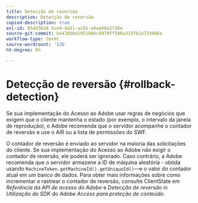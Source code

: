```yaml
---
title: Detecção de reversão
description: Detecção de reversão
copied-description: true
exl-id: 054d3634-5ce9-4a51-ac91-e6ae60a1fd6e
source-git-commit: be43bbbd1051886c8979ff590a3197b2a7249b6a
workflow-type: tm+mt
source-wordcount: '126'
ht-degree: 0%

---
```


# Detecção de reversão {#rollback-detection}

Se sua implementação do Acesso ao Adobe usar regras de negócios que exigem que o cliente mantenha o estado (por exemplo, o intervalo da janela de reprodução), o Adobe recomenda que o servidor acompanhe o contador de reversão e use o AIR ou a lista de permissões do SWF.

O contador de reversão é enviado ao servidor na maioria das solicitações do cliente. Se sua implementação do Acesso ao Adobe não exigir o contador de reversão, ele poderá ser ignorado. Caso contrário, a Adobe recomenda que o servidor armazene a ID de máquina aleatória - obtida usando `MachineToken.getMachineId().getUniqueId()`—e o valor do contador atual em um banco de dados. Para obter mais informações sobre como incrementar e rastrear o contador de reversão, consulte ClientState em *Referência da API de acesso do Adobe* e *Detecção de reversão* in *Utilização do SDK do Adobe Access para proteção de conteúdo*.
